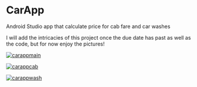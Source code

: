 # CarApp
Android Studio app that calculate price for cab fare and car washes

I will add the intricacies of this project once the due date has past as well as the code, but for now enjoy the pictures!

<a href="https://ibb.co/QH83bBN"><img src="https://i.ibb.co/NN1dVhj/carappmain.png" alt="carappmain" border="0"></a>

<a href="https://ibb.co/FWQdwCx"><img src="https://i.ibb.co/RSXJ0dv/carappcab.png" alt="carappcab" border="0"></a>

<a href="https://ibb.co/TgQDC94"><img src="https://i.ibb.co/6WKcdjH/carappwash.png" alt="carappwash" border="0"></a>
